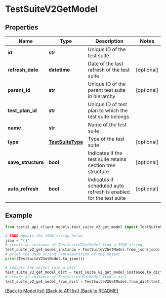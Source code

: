 # TestSuiteV2GetModel


## Properties

Name | Type | Description | Notes
------------ | ------------- | ------------- | -------------
**id** | **str** | Unique ID of the test suite | 
**refresh_date** | **datetime** | Date of the last refresh of the test suite | [optional] 
**parent_id** | **str** | Unique ID of the parent test suite in hierarchy | [optional] 
**test_plan_id** | **str** | Unique ID of test plan to which the test suite belongs | 
**name** | **str** | Name of the test suite | 
**type** | [**TestSuiteType**](TestSuiteType.md) | Type of the test suite | [optional] 
**save_structure** | **bool** | Indicates if the test suite retains section tree structure | [optional] 
**auto_refresh** | **bool** | Indicates if scheduled auto refresh is enabled for the test suite | [optional] 

## Example

```python
from testit_api_client.models.test_suite_v2_get_model import TestSuiteV2GetModel

# TODO update the JSON string below
json = "{}"
# create an instance of TestSuiteV2GetModel from a JSON string
test_suite_v2_get_model_instance = TestSuiteV2GetModel.from_json(json)
# print the JSON string representation of the object
print(TestSuiteV2GetModel.to_json())

# convert the object into a dict
test_suite_v2_get_model_dict = test_suite_v2_get_model_instance.to_dict()
# create an instance of TestSuiteV2GetModel from a dict
test_suite_v2_get_model_from_dict = TestSuiteV2GetModel.from_dict(test_suite_v2_get_model_dict)
```
[[Back to Model list]](../README.md#documentation-for-models) [[Back to API list]](../README.md#documentation-for-api-endpoints) [[Back to README]](../README.md)


